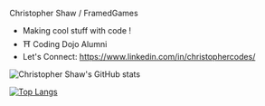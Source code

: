 Christopher Shaw / FramedGames

- Making cool stuff with code !
- ⛩ Coding Dojo Alumni
- Let's Connect:
https://www.linkedin.com/in/christophercodes/

![Christopher Shaw's GitHub stats](https://github-readme-stats.vercel.app/api?username=FramedGames1&show_icons=true&theme=gotham)


[![Top Langs](https://github-readme-stats.vercel.app/api/top-langs/?username=FramedGames1&layout=compact&show_icons=true&theme=gotham)](https://github.com/anuraghazra/github-readme-stats)




